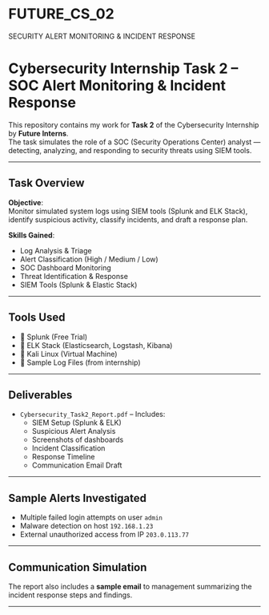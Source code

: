 # FUTURE_CS_02
SECURITY ALERT MONITORING &amp; INCIDENT  RESPONSE
# Cybersecurity Internship Task 2 – SOC Alert Monitoring & Incident Response

This repository contains my work for **Task 2** of the Cybersecurity Internship by **Future Interns**.  
The task simulates the role of a SOC (Security Operations Center) analyst — detecting, analyzing, and responding to security threats using SIEM tools.

---

## Task Overview

**Objective**:  
Monitor simulated system logs using SIEM tools (Splunk and ELK Stack), identify suspicious activity, classify incidents, and draft a response plan.

**Skills Gained**:
- Log Analysis & Triage  
- Alert Classification (High / Medium / Low)  
- SOC Dashboard Monitoring  
- Threat Identification & Response  
- SIEM Tools (Splunk & Elastic Stack)

---

## Tools Used

- 🔹 Splunk (Free Trial)
- 🔹 ELK Stack (Elasticsearch, Logstash, Kibana)
- 🔹 Kali Linux (Virtual Machine)
- 🔹 Sample Log Files (from internship)

---

## Deliverables

- `Cybersecurity_Task2_Report.pdf` – Includes:
  - SIEM Setup (Splunk & ELK)
  - Suspicious Alert Analysis
  - Screenshots of dashboards
  - Incident Classification
  - Response Timeline
  - Communication Email Draft

---

## Sample Alerts Investigated

- Multiple failed login attempts on user `admin`
- Malware detection on host `192.168.1.23`
- External unauthorized access from IP `203.0.113.77`

---

## Communication Simulation

The report also includes a **sample email** to management summarizing the incident response steps and findings.

---
